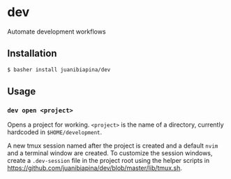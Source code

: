 # dev

Automate development workflows

## Installation

```sh
$ basher install juanibiapina/dev
```

## Usage

### `dev open <project>`

Opens a project for working. `<project>` is the name of a directory, currently
hardcoded in `$HOME/development`.

A new tmux session named after the project is created and a default `nvim` and a terminal window are created. To customize the session windows, create a `.dev-session` file in the project root using the helper scripts in https://github.com/juanibiapina/dev/blob/master/lib/tmux.sh.
